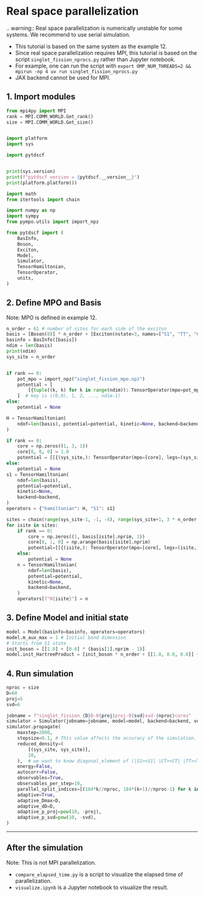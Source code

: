 # Real space parallelization

.. warning::
   Real space parallelization is numerically unstable for some systems. We recommend to use serial simulation.

- This tutorial is based on the same system as the example 12.
- Since real space parallelization requires MPI, this tutorial is based on the script `singlet_fission_nprocs.py` rather than Jupyter notebook.
- For example, one can run the script with `export OMP_NUM_THREADS=2 && mpirun -np 4 uv run singlet_fission_nprocs.py`
- JAX backend cannot be used for MPI.

## 1. Import modules

```python
from mpi4py import MPI
rank = MPI.COMM_WORLD.Get_rank()
size = MPI.COMM_WORLD.Get_size()


import platform
import sys

import pytdscf


print(sys.version)
print(f"pytdscf version = {pytdscf.__version__}")
print(platform.platform())

import math
from itertools import chain

import numpy as np
import sympy
from pympo.utils import import_npz

from pytdscf import (
    BasInfo,
    Boson,
    Exciton,
    Model,
    Simulator,
    TensorHamiltonian,
    TensorOperator,
    units,
)
```

## 2. Define MPO and Basis

Note: MPO is defined in example 12.

```python
n_order = 61 # number of sites for each side of the exciton
basis = [Boson(8)] * n_order + [Exciton(nstate=3, names=["S1", "TT", "CS"])] + [Boson(8)] * (2 * n_order)
basinfo = BasInfo([basis])
ndim = len(basis)
print(ndim)
sys_site = n_order


if rank == 0:
    pot_mpo = import_npz("singlet_fission_mpo.npz")
    potential = [
        [{tuple((k, k) for k in range(ndim)): TensorOperator(mpo=pot_mpo)}]
    ]  # key is ((0,0), 1, 2, ..., ndim-1)
else:
    potential = None

H = TensorHamiltonian(
    ndof=len(basis), potential=potential, kinetic=None, backend=backend
)

if rank == 0:
    core = np.zeros((1, 3, 1))
    core[0, 0, 0] = 1.0
    potential = [[{(sys_site,): TensorOperator(mpo=[core], legs=(sys_site,))}]]
else:
    potential = None
s1 = TensorHamiltonian(
    ndof=len(basis),
    potential=potential,
    kinetic=None,
    backend=backend,
)
operators = {"hamiltonian": H, "S1": s1}

sites = chain(range(sys_site-1, -1, -4), range(sys_site+1, 3 * n_order + 1, 8), range(sys_site+2, 3 * n_order + 1, 8))
for isite in sites:
    if rank == 0:
        core = np.zeros((1, basis[isite].nprim, 1))
        core[0, :, 0] = np.arange(basis[isite].nprim)
        potential=[[{(isite,): TensorOperator(mpo=[core], legs=(isite,))}]]
    else:
        potential = None
    n = TensorHamiltonian(
        ndof=len(basis),
        potential=potential,
        kinetic=None,
        backend=backend,
    )
    operators[f"N{isite}"] = n
```

## 3. Define Model and initial state

```python
model = Model(basinfo=basinfo, operators=operators)
model.m_aux_max = 1 # Initial bond dimension
# Starts from S1 state
init_boson = [[1.0] + [0.0] * (basis[1].nprim - 1)]
model.init_HartreeProduct = [init_boson * n_order + [[1.0, 0.0, 0.0]] + init_boson * (2*n_order)]
```

## 4. Run simulation

```python
nproc = size
D=60
proj=5
svd=6

jobname = f"singlet_fission_{D}D-0{proj}proj-0{svd}svd-{nproc}cores"
simulator = Simulator(jobname=jobname, model=model, backend=backend, verbose=2)
simulator.propagate(
    maxstep=2000,
    stepsize=0.1, # This value affects the accuracy of the simulation.
    reduced_density=(
        [(sys_site, sys_site)],
        10,
    ),  # we want to know diagonal_element of (|S1><S1| |CT><CT| |TT><TT| |S1><CT| |S1><TT| |CS><TT|)
    energy=False,
    autocorr=False,
    observables=True,
    observables_per_step=10,
    parallel_split_indices=[(184*k//nproc, 184*(k+1)//nproc-1) for k in range(nproc)],
    adaptive=True,
    adaptive_Dmax=D,
    adaptive_dD=D,
    adaptive_p_proj=pow(10, -proj),
    adaptive_p_svd=pow(10, -svd),
)
```

---
## After the simulation

Note: This is not MPI parallelization.

- `compare_elapsed_time.py` is a script to visualize the elapsed time of parallelization.
- `visualize.ipynb` is a Jupyter notebook to visualize the result.

